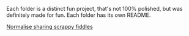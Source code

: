 Each folder is a distinct fun project, that's not 100% polished, but was definitely made for fun. Each folder has its own README.

[Normalise sharing scrappy fiddles](https://www.youtube.com/watch?v=cF2OF75ivZM)
